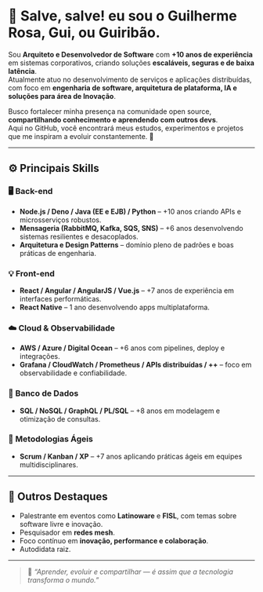 # 👋 Salve, salve! eu sou o Guilherme Rosa, Gui, ou Guiribão.

Sou **Arquiteto e Desenvolvedor de Software** com **+10 anos de experiência** em sistemas corporativos, criando soluções **escaláveis, seguras e de baixa latência**.  
Atualmente atuo no desenvolvimento de serviços e aplicações distribuídas, com foco em **engenharia de software, arquitetura de plataforma, IA e soluções para área de Inovação**.  

Busco fortalecer minha presença na comunidade open source, **compartilhando conhecimento e aprendendo com outros devs**.  
Aqui no GitHub, você encontrará meus estudos, experimentos e projetos que me inspiram a evoluir constantemente. 🚀  

---

## ⚙️ **Principais Skills**

### 🖥️ Back-end  
- **Node.js / Deno / Java (EE e EJB) / Python** – +10 anos criando APIs e microsserviços robustos.  
- **Mensageria (RabbitMQ, Kafka, SQS, SNS)** – +6 anos desenvolvendo sistemas resilientes e desacoplados.  
- **Arquitetura e Design Patterns** – domínio pleno de padrões e boas práticas de engenharia.  

### 💡 Front-end  
- **React / Angular / AngularJS / Vue.js** – +7 anos de experiência em interfaces performáticas.  
- **React Native** – 1 ano desenvolvendo apps multiplataforma.  

### ☁️ Cloud & Observabilidade  
- **AWS / Azure / Digital Ocean** – +6 anos com pipelines, deploy e integrações.  
- **Grafana / CloudWatch / Prometheus / APIs distribuídas / ++** – foco em observabilidade e confiabilidade.

### 🧩 Banco de Dados  
- **SQL / NoSQL / GraphQL / PL/SQL** – +8 anos em modelagem e otimização de consultas.  

### 🧠 Metodologias Ágeis  
- **Scrum / Kanban / XP** – +7 anos aplicando práticas ágeis em equipes multidisciplinares.  

---

## 🎤 **Outros Destaques**
- Palestrante em eventos como **Latinoware** e **FISL**, com temas sobre software livre e inovação.  
- Pesquisador em **redes mesh**.  
- Foco contínuo em **inovação, performance e colaboração**.
- Autodidata raiz.

---

> 🌟 *“Aprender, evoluir e compartilhar — é assim que a tecnologia transforma o mundo.”*  
